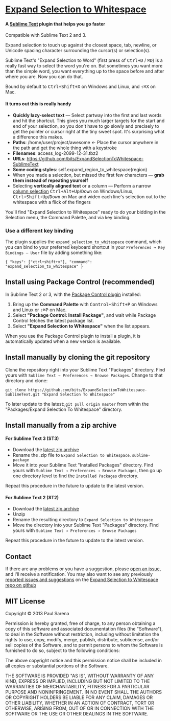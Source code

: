 # [Expand Selection to Whitespace](https://github.com/bits/ExpandSelectionToWhitespace-SublimeText)

#### A [Sublime Text](http://www.sublimetext.com/) plugin that helps you go faster

Compatible with Sublime Text 2 and 3.

Expand selection to touch up against the closest space, tab, newline, or Unicode spacing character surrounding the cursor(s) or selection(s).

Sublime Text's "Expand Selection to Word" (first press of <kbd>Ctrl+D</kbd> / <kbd>⌘D</kbd>) is a really fast way to select the word you're on. But sometimes you want more than the simple word, you want everything up to the space before and after where you are. Now you can do that.

Bound by default to <kbd>Ctrl+Shift+X</kbd> on Windows and Linux, and <kbd>⇧⌘X</kbd> on Mac.

#### It turns out this is really handy

* **Quickly lazy-select text** — Select partway into the first and last words and hit the shortcut. This gives you much larger targets for the start and end of your selection, so you don't have to go slowly and precisely to get the pointer or cursor right at the tiny sweet spot. It's surprising what a difference this makes.
* **Paths**: /home/user/project/awesome ← Place the cursor anywhere in the path and get the whole thing with a keystroke
* **Filenames**: access_log-2099-12-31.tbz2
* **URLs**: https://github.com/bits/ExpandSelectionToWhitespace-SublimeText
* **Some coding styles**: self.expand\_region\_to\_whitespace(region)
* When you made a selection, but missed the first few characters — **grab them instead of repeating yourself**
* Selecting **vertically aligned text** or a column — Perform a narrow [column selection](http://www.sublimetext.com/docs/3/column_selection.html) <kbd>Ctrl+Alt+Up</kbd>/<kbd>Down</kbd> on Windows/Linux, <kbd>Ctrl+Shift+Up</kbd>/<kbd>Down</kbd> on Mac and widen each line's selection out to the whitespace with a flick of the fingers

You'll find "Expand Selection to Whitespace" ready to do your bidding in the Selection menu, the Command Palette, and via key binding.

### Use a different key binding

The plugin supplies the `expand_selection_to_whitespace` command, which you can bind to your preferred keyboard shortcut in your `Preferences → Key Bindings – User` file by adding something like:

	{ "keys": ["ctrl+shift+x"], "command": "expand_selection_to_whitespace" }



Install using Package Control (recommended)
-------------------------------------------

In Sublime Text 2 or 3, with the [Package Control plugin](http://wbond.net/sublime_packages/package_control) installed:

1. Bring up the **Command Palette** with <kbd>Control+Shift+P</kbd> on Windows and Linux or <kbd>⇧⌘P</kbd> on Mac.
2. Select **"Package Control: Install Package"**, and wait while Package Control fetches the latest package list.
3. Select **"Expand Selection to Whitespace"** when the list appears.

When you use the Package Control plugin to install a plugin, it is automatically updated when a new version is available.


Install manually by cloning the git repository
----------------------------------------------

Clone the repository right into your Sublime Text "Packages" directory. Find yours with `Sublime Text → Preferences → Browse Packages`. Change to that directory and clone:

    git clone https://github.com/bits/ExpandSelectionToWhitespace-SublimeText.git "Expand Selection To Whitespace"

To later update to the latest:,`git pull origin master` from within the "Packages/Expand Selection To Whitespace" directory.


Install manually from a zip archive
-----------------------------------

#### For Sublime Text 3 (ST3)
* Download the [latest zip archive](https://github.com/bits/ExpandSelectionToWhitespace-SublimeText/archive/master.zip)
* Rename the .zip file to `Expand Selection to Whitespace.sublime-package`
* Move it into your Sublime Text "Installed Packages" directory. Find yours with `Sublime Text → Preferences → Browse Packages`, then go up one directory level to find the `Installed Packages` directory.

Repeat this procedure in the future to update to the latest version.


#### For Sublime Text 2 (ST2)
* Download the [latest zip archive](https://github.com/bits/ExpandSelectionToWhitespace-SublimeText/archive/master.zip)
* Unzip
* Rename the resulting directory to `Expand Selection to Whitespace`
* Move the directory into your Sublime Text "Packages" directory. Find yours with `Sublime Text → Preferences → Browse Packages`

Repeat this procedure in the future to update to the latest version.


Contact
-------

If there are any problems or you have a suggestion, please [open an issue](https://github.com/bits/ExpandSelectionToWhitespace-SublimeText/issues/new), and I'll receive a notification. You may also want to see any previously [reported issues and suggestions](https://github.com/bits/ExpandSelectionToWhitespace-SublimeText/issues) on the [Expand Selection to Whitespace repo on github](https://github.com/bits/ExpandSelectionToWhitespace-SublimeText)



MIT License
-----------

Copyright © 2013 Paul Sarena

Permission is hereby granted, free of charge, to any person obtaining a copy of this software and associated documentation files (the "Software"), to deal in the Software without restriction, including without limitation the rights to use, copy, modify, merge, publish, distribute, sublicense, and/or sell copies of the Software, and to permit persons to whom the Software is furnished to do so, subject to the following conditions:

The above copyright notice and this permission notice shall be included in all copies or substantial portions of the Software.

THE SOFTWARE IS PROVIDED "AS IS", WITHOUT WARRANTY OF ANY KIND, EXPRESS OR IMPLIED, INCLUDING BUT NOT LIMITED TO THE WARRANTIES OF MERCHANTABILITY, FITNESS FOR A PARTICULAR PURPOSE AND NONINFRINGEMENT. IN NO EVENT SHALL THE AUTHORS OR COPYRIGHT HOLDERS BE LIABLE FOR ANY CLAIM, DAMAGES OR OTHER LIABILITY, WHETHER IN AN ACTION OF CONTRACT, TORT OR OTHERWISE, ARISING FROM, OUT OF OR IN CONNECTION WITH THE SOFTWARE OR THE USE OR OTHER DEALINGS IN THE SOFTWARE.
